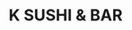 ---
layout: place
title: "K SUSHI & BAR"
permalink: /new-york/new-york/k-sushi-bar.html
stateAbbr: NY
stateName: New York
cityName: New York
place_id: ChIJh40VCABZwokRqBpRmqN-C1M
photos:
  - name: >-
      places/ChIJh40VCABZwokRqBpRmqN-C1M/photos/AeeoHcLSy-wQcAIqPHRpv2PWp3rEe-3qK-Rd4jL_wqLWQfLlGFib31jNwKh65aXNSvSico6H6Sz0vWs0pFnfluRtMrz03nMLo_cQidZ58BX11yvwHVqLn53bq7ctrnfZiwAAcmZn8FWuY_UGtl8P0j-bYKCDpkOgMt9nFa9eEpka9mNgLneFR2lYC5adRxSl9hBGo6LIWsb9m58Ksbev8h-WUuy3xhKfWQ5ymVT1HAjvLpGSQVVBo4BY2ss38FQuoOzaxRSPFy45YbNj5kApPQd4yFUec7ThuiUASSK7s6w8dVpDNw
    widthPx: 4032
    heightPx: 3024
    authorAttributions:
      - displayName: K SUSHI & BAR
        uri: https://maps.google.com/maps/contrib/112597899395341598333
        photoUri: >-
          https://lh3.googleusercontent.com/a/ACg8ocJCz60BwRrdp2nI-ObEyPWdHiQL5fpkCiyJSQAC9Ax6Sezufw=s100-p-k-no-mo
    flagContentUri: >-
      https://www.google.com/local/imagery/report/?cb_client=maps_api_places.places_api&image_key=!1e10!2sAF1QipPSXl5axADhFS-uvqZcHWsH6oBJwN7S2UUGWQJL&hl=en-US
    googleMapsUri: >-
      https://www.google.com/maps/place//data=!3m4!1e2!3m2!1sAF1QipPSXl5axADhFS-uvqZcHWsH6oBJwN7S2UUGWQJL!2e10!4m2!3m1!1s0x89c2590008158d87:0x530b7ea39a511aa8
  - name: >-
      places/ChIJh40VCABZwokRqBpRmqN-C1M/photos/AeeoHcIrUWN63JtlQr8m7SOW9fsfJl6IxVwDUCzAwPrBSDHgcaMtGp0rR4pc4lVxW8x9Vz_QfeZLJawMuDknhmWFIvIxSaMQJdElNTYxcqv1Xe_gvS96rOkIZG0qU2b5u_BRlcijKoVrqS5BWnWCNm22GQ_Fdwj-PcIyOjnpclX_63GR-pDx8DKbG-emmgE8KIuOvYxqgIaei8Y6qHLUbMFjwNV8T7BwgnN9Vtm9SxQ7l_OFqZSuM0ypt7xUd837bS6p8n386wQO8AkvZvugYL1FxnzqS4_ykYXB0TSQ5UqtrYePvg
    widthPx: 4032
    heightPx: 3024
    authorAttributions:
      - displayName: K SUSHI & BAR
        uri: https://maps.google.com/maps/contrib/112597899395341598333
        photoUri: >-
          https://lh3.googleusercontent.com/a/ACg8ocJCz60BwRrdp2nI-ObEyPWdHiQL5fpkCiyJSQAC9Ax6Sezufw=s100-p-k-no-mo
    flagContentUri: >-
      https://www.google.com/local/imagery/report/?cb_client=maps_api_places.places_api&image_key=!1e10!2sAF1QipPgB18PwCSvotErClVUQUQi4xmEgSbyST8UqVQ2&hl=en-US
    googleMapsUri: >-
      https://www.google.com/maps/place//data=!3m4!1e2!3m2!1sAF1QipPgB18PwCSvotErClVUQUQi4xmEgSbyST8UqVQ2!2e10!4m2!3m1!1s0x89c2590008158d87:0x530b7ea39a511aa8
  - name: >-
      places/ChIJh40VCABZwokRqBpRmqN-C1M/photos/AeeoHcIX3uWYIjTcUmSWU0VsBxvmPsaOQ2rKE9BzB3NLQMJWOJP4LFVAF6F1bNOFNITplbsJbhZyTll1_eJnVTr22Pyx07WErSZp_103d1oXM126cT0DPST6jFYLkXy1Q_CqDs4rhBKBc0cGQDjE-ituSO091vTQ6LvvH4VOo4AIOTJHOy-Fn7_JCTypt19MUIzc43O3DgeS__O-HJaxUul8BpKYoWHYLtLzmS0R4lTWHh9ABG7Byht7CEkdvX78LHbv8U833of0vpPCa2pnInCu5Jt_hxeQZG1LXSqlStxwK6-arNP0K24EACJ811LNQ95FTpfPwewHP6ZjDKr0hfpbMppiQpK4JSjrhnGBhOnrElvRvLiMo1JuGBj6vqyyJCV97aHDRSbhg2jAu0olXouWCWvFoGO4r7t1d62Vq_YZp6WiIg
    widthPx: 3600
    heightPx: 4800
    authorAttributions:
      - displayName: Inga Tovpeko
        uri: https://maps.google.com/maps/contrib/113211038013664228641
        photoUri: >-
          https://lh3.googleusercontent.com/a-/ALV-UjWGycqC1buToNpzLPS_fMXhGKKk1OvNuFkzd0R5ODTo9cIFhIwo8w=s100-p-k-no-mo
    flagContentUri: >-
      https://www.google.com/local/imagery/report/?cb_client=maps_api_places.places_api&image_key=!1e10!2sCIHM0ogKEICAgMDw8PDiCQ&hl=en-US
    googleMapsUri: >-
      https://www.google.com/maps/place//data=!3m4!1e2!3m2!1sCIHM0ogKEICAgMDw8PDiCQ!2e10!4m2!3m1!1s0x89c2590008158d87:0x530b7ea39a511aa8
  - name: >-
      places/ChIJh40VCABZwokRqBpRmqN-C1M/photos/AeeoHcJqVoMc0MJtBPs-TdNZ3mReXO46E7Ik_D0NatFEL3BV2yntc3K5QP6fw-HfjHgApgCPTE-8ny7pXVxgHBZ_DpHgWIV94gM_djnJdvx0wIbOD_PUPkOa2ZzckzIvxHrcoXYviUnDMddfNojsdtUprQ5jywuxBgNAh8UpS0XO9MmnWcll7ood5Th5gnNxzmb1-x7ZmWTNRWVoCbECmQ_XjFLRAR1BZAhPjswuzcOa2khVrB13FOQFEZZdY2IgDv517jqH0ZRQWMquGHuBSsIflOMR5mn3aC28x0S7dPM4VMzYnET6bxSzqExIhi25JKmBjPgNUS3JxEM0TwPY8W7uxqJDBB3vlK1_IBRm1VPjWZRBq6KUq2_VAX31TdnPAgGOV9AyWDXKTJnho8VQTXnT8y9_2uj3xQ1_WW-oyGtIf9Q
    widthPx: 4032
    heightPx: 3024
    authorAttributions:
      - displayName: Dj J
        uri: https://maps.google.com/maps/contrib/109495105368257716656
        photoUri: >-
          https://lh3.googleusercontent.com/a-/ALV-UjW30kXz-YYIClM5PELZIc5COyqv53UGfLLOxjpzVgWaZFIHtNvg=s100-p-k-no-mo
    flagContentUri: >-
      https://www.google.com/local/imagery/report/?cb_client=maps_api_places.places_api&image_key=!1e10!2sCIHM0ogKEICAgMCgwc-CPA&hl=en-US
    googleMapsUri: >-
      https://www.google.com/maps/place//data=!3m4!1e2!3m2!1sCIHM0ogKEICAgMCgwc-CPA!2e10!4m2!3m1!1s0x89c2590008158d87:0x530b7ea39a511aa8
  - name: >-
      places/ChIJh40VCABZwokRqBpRmqN-C1M/photos/AeeoHcKhzeSRJgdIIJZkwfsjV2zeJaWrqJp1UPWE1vCZfJr8Jp_foD2wMZl36t0iv8kfRaIeXn19wGtfkMoFGS4H7TYlHaHOAGCa8nDUxNbYVDVcShZ0YGr2sH9yowK06aAKrRmh6AlDcS2VNj2fa-tqm8FkAJC29vjZRO65xRAxTZYLDconq0rERBSFBvdgGQUT4VTYtZW35J_OncxraGnNTvjM2Ub__Jb1EdqPI4IfrqdArblPjYcuT4Yrvu7vusOf3vUjspwHi48XU4lUX63c_QwRq-uvw4MFmpe3GOI-LtZeiqoHoghF-wmykRPWB8ttJ-V1OFUNttUqmqXnz_k0SYIOR26w2huOXY9a86xYleiHkyDPtvzadmT76aY6XfXuo-jR747Hib7JEowJzFfD5qdORsRxK_ZiRsJQqkcoTsI
    widthPx: 3600
    heightPx: 4800
    authorAttributions:
      - displayName: Dk
        uri: https://maps.google.com/maps/contrib/116843519525789548204
        photoUri: >-
          https://lh3.googleusercontent.com/a/ACg8ocLeoOHfL1gz71vI6jFJ_SIPrw4HzN3P9jcdlTZ2WBwTfL4XJQ=s100-p-k-no-mo
    flagContentUri: >-
      https://www.google.com/local/imagery/report/?cb_client=maps_api_places.places_api&image_key=!1e10!2sCIHM0ogKEICAgICv27jEAg&hl=en-US
    googleMapsUri: >-
      https://www.google.com/maps/place//data=!3m4!1e2!3m2!1sCIHM0ogKEICAgICv27jEAg!2e10!4m2!3m1!1s0x89c2590008158d87:0x530b7ea39a511aa8
  - name: >-
      places/ChIJh40VCABZwokRqBpRmqN-C1M/photos/AeeoHcKe3fb54XnLxRlAjCSyKb6crPiQiAec7JvNne4sC13pN1N7v63y9eG67BuEEDhlaG0AEeEjB7sSwgjGPOBtTNM_-YwgYALWN-p74OEslckbFNIPiiUiP3kr_A-3xZt9C1e-9jdp-qErwRnRjBHZAELPQhglUtzZziZsdH4xxEGPdtxgGNObw1mCWTgN1Ln53-A6lrzKr6Kh6hXJMq5-rk-gqFFj1Ho_CAVJaMOgVqnawhtVvAMF799ZtH1Mvd88VTZQ3pvZVTz5v_Zuv4gbBt-8hd6FeUfxukMdQxvpQwWVUDJ6lz5VtC3l7eASQvFn3ljFvINIYPGqjPlY4MK_8oOxCY_MwbszhLNjHnEY5teHAyXt1ODd1d_QLIEXdi_WFEDf14FRD4mHNCLwWvtmGHKyoYwWV6_AcNdi3Iyr0p-UvLIe
    widthPx: 3842
    heightPx: 2882
    authorAttributions:
      - displayName: JP Allport
        uri: https://maps.google.com/maps/contrib/110383342382101407318
        photoUri: >-
          https://lh3.googleusercontent.com/a-/ALV-UjUXjVedujwXdYAqtMgv1Yhe9qB7k1ksio0o0i3WEQX9BTJ5awa_=s100-p-k-no-mo
    flagContentUri: >-
      https://www.google.com/local/imagery/report/?cb_client=maps_api_places.places_api&image_key=!1e10!2sCIHM0ogKEICAgIDv2e7boAE&hl=en-US
    googleMapsUri: >-
      https://www.google.com/maps/place//data=!3m4!1e2!3m2!1sCIHM0ogKEICAgIDv2e7boAE!2e10!4m2!3m1!1s0x89c2590008158d87:0x530b7ea39a511aa8
  - name: >-
      places/ChIJh40VCABZwokRqBpRmqN-C1M/photos/AeeoHcLK1DYq_guKDurvvxpLzA-EpVmZ1SLw7Z3TAjrIDe0SOU4mZHSrZydVgaWp3XRn7bQaaEkB2Mp3HH2OquB8fFr1fHlK2mROUKKyOSGRhWzu2o6xm-wezSLd8SFTv9gZRLaIe2R9d-fBjXUmljy8IcAvRZEnvXKQpHgffntyYZaAP4KMjXySkpVorkormLQOCgsm505uD09ScrBg_a_zXQW5cVkGgWSza3Rklu-s3PgWFafdNyJRdj7ITg-pb0JmGr_DgYvkn61h0EOv9TXz0xVicwuwyeJPnIvcEL4hBCdHMb9zryrKlePn2edihlbNFo0X4NH4sETzRnJLa8T8B6XjpX2ymO4VuHMcLWRkfj1Sqr-0bv2p9-f5KpiZiKymqkcRcDXo2wUKyR_zgxUjNDxU78yObW6gzV_dNyecX7cR4xlI
    widthPx: 3024
    heightPx: 4032
    authorAttributions:
      - displayName: William Beteet
        uri: https://maps.google.com/maps/contrib/113273090233403125454
        photoUri: >-
          https://lh3.googleusercontent.com/a-/ALV-UjWNFg6bqof8kh61lwSKSWon36hJg2a8KYWzbUVEdWUnzO1wmDE9=s100-p-k-no-mo
    flagContentUri: >-
      https://www.google.com/local/imagery/report/?cb_client=maps_api_places.places_api&image_key=!1e10!2sCIHM0ogKEICAgMCQj_6o4gE&hl=en-US
    googleMapsUri: >-
      https://www.google.com/maps/place//data=!3m4!1e2!3m2!1sCIHM0ogKEICAgMCQj_6o4gE!2e10!4m2!3m1!1s0x89c2590008158d87:0x530b7ea39a511aa8
  - name: >-
      places/ChIJh40VCABZwokRqBpRmqN-C1M/photos/AeeoHcINZ1x9i29tTeDEjc7kSq0XN-pSyc4RKJbvmsCKstTLEBXbPtwNf0MnBOh6PzkgtLLeOdkerVutsigXRpy110RI99JjE4GoPyU5L7azwko1Byusm2aHFyYEv4jfl4G6Fozu_wiac9aQw5ySTKChJWSSziSGKSZwv5aaNoe3AKKZ0889fenFKsHG-jdAZylDaAi_aVE9DO5QG_Ct1TSLsIDtOw1vIALPMimDrgm2r1sritYmml6I4rIZnDmL9uTRyU-vgYs-NjVjZk6nYFshW14ARu88DOgndHnJaeGgT2MctMojdIa9-Uf9me8l01p_IjiPLSVQKo4tRSRDL8QAMw2DV3-mAefmgtL0xyTXpkZu62d3Qxt5f454ZsZTu75cHclfb8L6A4Fs5Yp_wpf7sQNyk9K8dc1ljsMZq52DymEPX9U
    widthPx: 4080
    heightPx: 3072
    authorAttributions:
      - displayName: Dave Giancristoforo
        uri: https://maps.google.com/maps/contrib/101912882064015947183
        photoUri: >-
          https://lh3.googleusercontent.com/a-/ALV-UjWHOFtUe36RsClShvOLAlBUVybzDumEq7suwWadShw93b3YpFcoWA=s100-p-k-no-mo
    flagContentUri: >-
      https://www.google.com/local/imagery/report/?cb_client=maps_api_places.places_api&image_key=!1e10!2sCIHM0ogKEICAgMCgsYWv6gE&hl=en-US
    googleMapsUri: >-
      https://www.google.com/maps/place//data=!3m4!1e2!3m2!1sCIHM0ogKEICAgMCgsYWv6gE!2e10!4m2!3m1!1s0x89c2590008158d87:0x530b7ea39a511aa8
  - name: >-
      places/ChIJh40VCABZwokRqBpRmqN-C1M/photos/AeeoHcKilpTMrKVRN7bwlTjJjcPT-qgbs2EnJ2IKTiLo9-ll2cYQURrn4JGFAuHHxiUS2VZDEQUAPAf6J6B6iku0HjfZWHtlIRSrdt2xPkr_eVDxm-McbBHA1EsPsQc7337qh2NSfDGrmHnQ5eO1e6b6ax8KuQqBAjpAZVzJIoxsTj9rjhm1_i_o_zx4qFrGMCWEp8cEJ_uucL2bF3rMlfOlu9lT78XqvNFQlfEySHAzb3RZfjcwOq7yCkLAr_FTjLVg_RxJAaXgY8epUWBGTPX_2CZNjRdUEtHY5921T-A9nK4fxLGBjulKZFbMzZ6QXkX7HgQdY_GokP_OLiIiYFWOFwj9boTZb8sBZaXkjrZ6kS8B7CBZmluaZZyrgUf-x4Vpj16TwqKyB4gBY8K0YFUo4P83yO_bgmKp3O5GEdEEnQ-BnD7x
    widthPx: 4080
    heightPx: 3072
    authorAttributions:
      - displayName: Don Doan
        uri: https://maps.google.com/maps/contrib/106588663218651545492
        photoUri: >-
          https://lh3.googleusercontent.com/a-/ALV-UjUALYD_bNvfYX8dv9K3rN2IK2S16xHmnAAT3m-Q8MUfiqnq2mjuJg=s100-p-k-no-mo
    flagContentUri: >-
      https://www.google.com/local/imagery/report/?cb_client=maps_api_places.places_api&image_key=!1e10!2sCIHM0ogKEICAgIDr6IWzhwE&hl=en-US
    googleMapsUri: >-
      https://www.google.com/maps/place//data=!3m4!1e2!3m2!1sCIHM0ogKEICAgIDr6IWzhwE!2e10!4m2!3m1!1s0x89c2590008158d87:0x530b7ea39a511aa8
  - name: >-
      places/ChIJh40VCABZwokRqBpRmqN-C1M/photos/AeeoHcItZbbjkL0Y6ohaeICYZt6o-FXaLBXjGQoRpU6nH8EQ4PmwJmmBZk_Q_NqPKWgaSaIkeHBUMMpnhdDT3hV9cyxog6TxKOrJ23FaXO3BLaQ1FaNyoyN6ohl4hTRlU1PNaThMDkA6coHwjYWsAhvIfyUIla1JtZLYPhzTh0U2mEFBCmKgMmRVfP20rUC7tCepne1_BqQjxthpPUEmptaE17stsFA4T9WqSHsoPntLmw3hocwbtjd8dwN1QstiH8Rjx_NpUtShBSxHCuGiD2-6PuWYWuqm3CobhbWG-G7GQAQFpJBO5WGcmEehiiLC6gFivAnI5eSxs90l-3li4B_NvUDXQ5Os8hGh8WdgkaZXRYeDGwAtdY8OAWrDBZ0IaG8EyuTvBWeyMLuKZMgspEkeHSwk8e5ilrWix5DSA4JMd0gdvcYj
    widthPx: 3600
    heightPx: 4800
    authorAttributions:
      - displayName: Cherrilyn Badilla
        uri: https://maps.google.com/maps/contrib/113382719869014239722
        photoUri: >-
          https://lh3.googleusercontent.com/a/ACg8ocL0L1hfYJa4FPLaycLPuxyKHtiIvS6oYLF9wMUqCg65yTz_CQ=s100-p-k-no-mo
    flagContentUri: >-
      https://www.google.com/local/imagery/report/?cb_client=maps_api_places.places_api&image_key=!1e10!2sCIHM0ogKEICAgID_lK7W9QE&hl=en-US
    googleMapsUri: >-
      https://www.google.com/maps/place//data=!3m4!1e2!3m2!1sCIHM0ogKEICAgID_lK7W9QE!2e10!4m2!3m1!1s0x89c2590008158d87:0x530b7ea39a511aa8
address: 23 W 31st St, New York, NY 10001, USA
street: 23 W 31st St
city: New York
state: NY
zip: '10001'
country: USA
neighborhood: null
latitude: '40.747220'
longitude: '-73.987166'
accessibility_options:
  wheelchairAccessibleParking: false
business_status: OPERATIONAL
name: K SUSHI & BAR
google_maps_links:
  directionsUri: >-
    https://www.google.com/maps/dir//''/data=!4m7!4m6!1m1!4e2!1m2!1m1!1s0x89c2590008158d87:0x530b7ea39a511aa8!3e0
  placeUri: https://maps.google.com/?cid=5984015771025611432
  writeAReviewUri: >-
    https://www.google.com/maps/place//data=!4m3!3m2!1s0x89c2590008158d87:0x530b7ea39a511aa8!12e1
  reviewsUri: >-
    https://www.google.com/maps/place//data=!4m4!3m3!1s0x89c2590008158d87:0x530b7ea39a511aa8!9m1!1b1
  photosUri: >-
    https://www.google.com/maps/place//data=!4m3!3m2!1s0x89c2590008158d87:0x530b7ea39a511aa8!10e5
primary_type: Asian Restaurant
opening_hours:
  regular: null
  current: null
secondary_opening_hours:
  regular:
    weekdayDescriptions: null
    type: null
  current:
    weekdayDescriptions: null
    type: null
phone: null
price_level: null
price_range: null
rating: null
rating_count: 0
website: null
description: null
reviews: null
parking_options: null
payment_options: null
allow_dogs: null
curbside_pickup: null
delivery: null
dine_in: null
good_for_children: null
good_for_groups: null
good_for_sports: null
live_music: null
menu_for_children: null
outdoor_seating: null
reservable: null
restroom: null
serves_beer: null
serves_breakfast: null
serves_brunch: null
serves_cocktails: null
serves_coffee: null
serves_dinner: null
serves_dessert: null
serves_lunch: null
serves_vegetarian_food: null
serves_wine: null
takeout: null

---